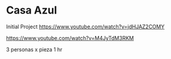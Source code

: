 # Casa Azul

Initial Project
https://www.youtube.com/watch?v=jdHJAZ2COMY

https://www.youtube.com/watch?v=M4JyTdM3RKM


3 personas x pieza 1 hr